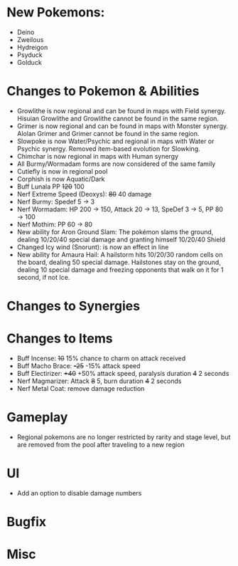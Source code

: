 # New Pokemons:

 - Deino
 - Zweilous
 - Hydreigon
 - Psyduck
 - Golduck

# Changes to Pokemon & Abilities

- Growlithe is now regional and can be found in maps with Field synergy. Hisuian Growlithe and Growlithe cannot be found in the same region.
- Grimer is now regional and can be found in maps with Monster synergy. Alolan Grimer and Grimer cannot be found in the same region.
- Slowpoke is now Water/Psychic and regional in maps with Water or Psychic synergy. Removed item-based evolution for Slowking.
- Chimchar is now regional in maps with Human synergy
- All Burmy/Wormadam forms are now considered of the same family
- Cutiefly is now in regional pool
- Corphish is now Aquatic/Dark
- Buff Lunala PP ~~120~~ 100
- Nerf Extreme Speed (Deoxys): ~~80~~ 40 damage
- Nerf Burmy: Spedef 5 → 3
- Nerf Wormadam: HP 200 → 150, Attack 20 → 13, SpeDef 3 → 5, PP 80 → 100
- Nerf Mothim: PP 60 → 80
- New ability for Aron Ground Slam: The pokémon slams the ground, dealing 10/20/40 special damage and granting himself 10/20/40 Shield
- Changed Icy wind (Snorunt): is now an effect in line
- New ability for Amaura Hail: A hailstorm hits 10/20/30 random cells on the board, dealing 50 special damage. Hailstones stay on the ground, dealing 10 special damage and freezing opponents that walk on it for 1 second, if not Ice.

# Changes to Synergies

# Changes to Items
- Buff Incense: ~~10~~ 15% chance to charm on attack received
- Buff Macho Brace: ~~-25~~ -15% attack speed
- Buff Electirizer: ~~+40~~ +50% attack speed, paralysis duration ~~4~~ 2 seconds
- Nerf Magmarizer: Attack ~~8~~ 5, burn duration ~~4~~ 2 seconds
- Nerf Metal Coat: remove damage reduction

# Gameplay

- Regional pokemons are no longer restricted by rarity and stage level, but are removed from the pool after traveling to a new region

# UI
- Add an option to disable damage numbers

# Bugfix

# Misc
